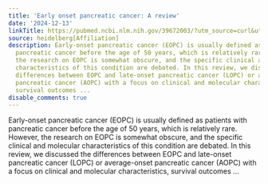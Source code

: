 ```yaml
---
title: 'Early onset pancreatic cancer: A review'
date: '2024-12-13'
linkTitle: https://pubmed.ncbi.nlm.nih.gov/39672003/?utm_source=curl&utm_medium=rss&utm_campaign=pubmed-2&utm_content=1FakS-2QOkCT8HsMOQP1bCRQ4YzyumYOmxmF0moLsQ3dFB1E9V&fc=20220326224207&ff=20241214171558&v=2.18.0.post9+e462414
source: heidelberg[Affiliation]
description: Early-onset pancreatic cancer (EOPC) is usually defined as patients with
  pancreatic cancer before the age of 50 years, which is relatively rare. However,
  the research on EOPC is somewhat obscure, and the specific clinical and molecular
  characteristics of this condition are debated. In this review, we discussed the
  differences between EOPC and late-onset pancreatic cancer (LOPC) or average-onset
  pancreatic cancer (AOPC) with a focus on clinical and molecular characteristics,
  survival outcomes ...
disable_comments: true
---
```

Early-onset pancreatic cancer (EOPC) is usually defined as patients with pancreatic cancer before the age of 50 years, which is relatively rare. However, the research on EOPC is somewhat obscure, and the specific clinical and molecular characteristics of this condition are debated. In this review, we discussed the differences between EOPC and late-onset pancreatic cancer (LOPC) or average-onset pancreatic cancer (AOPC) with a focus on clinical and molecular characteristics, survival outcomes ...